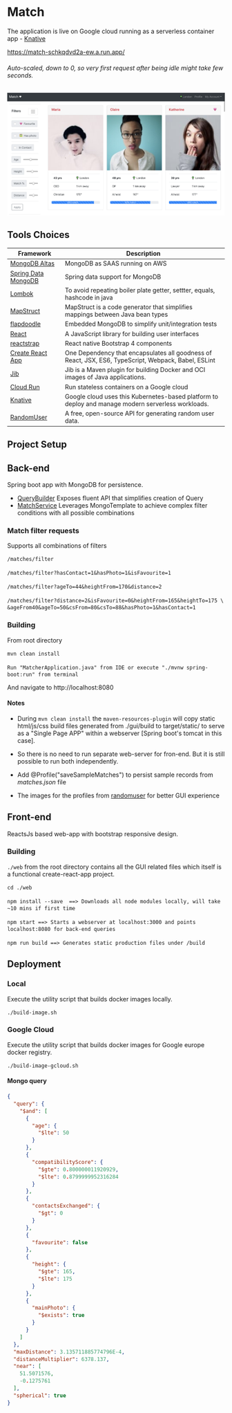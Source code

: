 # Match

The application is live on Google cloud running as a serverless container app - [Knative](https://knative.dev/)

https://match-schkqdvd2a-ew.a.run.app/

###### Auto-scaled, down to 0, so very first request after being idle might take few seconds.


<div align="center">
    <img src="images/match.png"></img>
</div>

## Tools Choices
| Framework        | Description|
| ------------- |-------------|
| [MongoDB Altas](https://www.mongodb.com/cloud/atlas)    | MongoDB as SAAS running on AWS |
| [Spring Data MongoDB](https://docs.spring.io/spring-data/mongodb/docs/current/reference/html/#mongo.core)    | Spring data support for MongoDB |
| [Lombok](https://projectlombok.org/) | To avoid repeating boiler plate getter, settter, equals, hashcode in java |
| [MapStruct](https://mapstruct.org/) | MapStruct is a code generator that simplifies mappings between Java bean types |
| [flapdoodle](https://github.com/flapdoodle-oss/de.flapdoodle.embed.mongo) | Embedded MongoDB to simplify unit/integration tests |
| [React](https://reactjs.org/) | A JavaScript library for building user interfaces      |
| [reactstrap](https://reactstrap.github.io/) | React native Bootstrap 4 components      |
| [Create React App](https://github.com/facebook/create-react-app) | One Dependency that encapsulates all goodness of React, JSX, ES6, TypeScript, Webpack, Babel, ESLint     |
| [Jib](https://github.com/GoogleContainerTools/jib) | Jib is a Maven plugin for building Docker and OCI images of Java applications.|
| [Cloud Run](https://cloud.google.com/run) | Run stateless containers on a Google cloud      |
| [Knative](https://knative.dev/) | Google cloud uses this Kubernetes-based platform to deploy and manage modern serverless workloads.|
| [RandomUser](https://randomuser.me/photos) | A free, open-source API for generating random user data.|

## Project Setup

## Back-end
Spring boot app with MongoDB for persistence.

- [QueryBuilder](src/main/java/com/dating/matcher/service/QueryBuilder.java) Exposes fluent API that simplifies creation of Query
- [MatchService](src/main/java/com/dating/matcher/service/MatchService.java) Leverages MongoTemplate to achieve complex filter conditions with all possible combinations 

### Match filter requests
Supports all combinations of filters

```shell script
/matches/filter

/matches/filter?hasContact=1&hasPhoto=1&isFavourite=1

/matches/filter?ageTo=44&heightFrom=170&distance=2

/matches/filter?distance=2&isFavourite=0&heightFrom=165&heightTo=175 \
&ageFrom40&ageTo=50&csFrom=80&csTo=88&hasPhoto=1&hasContact=1
```

### Building
From root directory
```
mvn clean install

Run "MatcherApplication.java" from IDE or execute "./mvnw spring-boot:run" from terminal
```
And navigate to http://localhost:8080

#### Notes
-  During `mvn clean install` the `maven-resources-plugin` will copy static html/js/css build files generated from ./gui/build to target/static/
 to serve as a "Single Page APP" within a webserver [Spring boot's tomcat in this case].

 - So there is no need to run separate web-server for fron-end.
 But it is still possible to run both independently.
 
 - Add @Profile("saveSampleMatches") to persist sample records from *matches.json* file
 
 - The images for the profiles from [randomuser](https://randomuser.me/) for better GUI experience

## Front-end
ReactsJs based web-app with bootstrap responsive design.

### Building

`./web` from the root directory contains all the GUI related files which itself is a functional create-react-app project.
```
cd ./web

npm install --save  ==> Downloads all node modules locally, will take ~10 mins if first time

npm start ==> Starts a webserver at localhost:3000 and points localhost:8080 for back-end queries

npm run build ==> Generates static production files under /build
```

## Deployment
### Local
Execute the utility script that builds docker images locally.
```shell script
./build-image.sh
```
### Google Cloud
Execute the utility script that builds docker images for Google europe docker registry.
```shell script
./build-image-gcloud.sh
```

#### Mongo query
```json
{
  "query": {
    "$and": [
      {
        "age": {
          "$lte": 50
        }
      },
      {
        "compatibilityScore": {
          "$gte": 0.800000011920929,
          "$lte": 0.8799999952316284
        }
      },
      {
        "contactsExchanged": {
          "$gt": 0
        }
      },
      {
        "favourite": false
      },
      {
        "height": {
          "$gte": 165,
          "$lte": 175
        }
      },
      {
        "mainPhoto": {
          "$exists": true
        }
      }
    ]
  },
  "maxDistance": 3.135711885774796E-4,
  "distanceMultiplier": 6378.137,
  "near": [
    51.5071576,
    -0.1275761
  ],
  "spherical": true
}
```